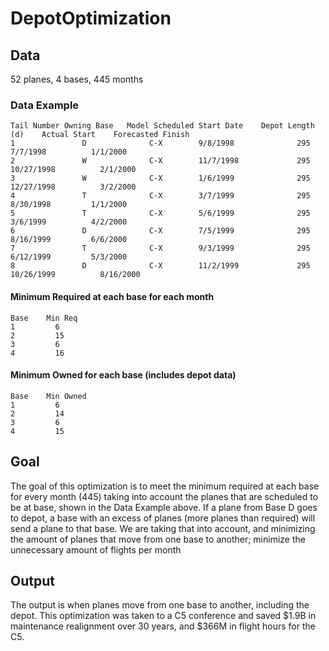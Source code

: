 # DepotOptimization

## Data

52 planes, 4 bases, 445 months

### Data Example
```
Tail Number	Owning Base	  Model	Scheduled Start Date	Depot Length (d)	Actual Start	Forecasted Finish
1	            D	           C-X	      9/8/1998	            295	          7/7/1998	        1/1/2000
2	            W	           C-X	      11/7/1998	            295	          10/27/1998	      2/1/2000
3	            W	           C-X	      1/6/1999	            295	          12/27/1998	      3/2/2000
4	            T	           C-X	      3/7/1999	            295	          8/30/1998	        1/1/2000
5	            T	           C-X	      5/6/1999	            295	          3/6/1999	        4/2/2000
6	            D	           C-X	      7/5/1999	            295	          8/16/1999	        6/6/2000
7	            T	           C-X	      9/3/1999	            295	          6/12/1999	        5/3/2000
8	            D	           C-X	      11/2/1999	            295	          10/26/1999	      8/16/2000
```

#### Minimum Required at each base for each month
```
Base	Min Req
1	      6
2	      15
3	      6
4	      16
```

#### Minimum Owned for each base (includes depot data)
```
Base	Min Owned
1	      6
2	      14
3	      6
4	      15
```

## Goal
The goal of this optimization is to meet the minimum required at each base for every month (445) taking into account the planes that are
scheduled to be at base, shown in the Data Example above. If a plane from Base D goes to depot, a base with an excess of planes (more
planes than required) will send a plane to that base. We are taking that into account, and minimizing the amount of planes that move
from one base to another; minimize the unnecessary amount of flights per month

## Output
The output is when planes move from one base to another, including the depot. This optimization was taken to a C5 conference and saved $1.9B in maintenance realignment over 30 years, and $366M in flight hours for the C5. 
